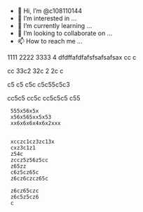 - 👋 Hi, I’m @c108110144
- 👀 I’m interested in ...
- 🌱 I’m currently learning ...
- 💞️ I’m looking to collaborate on ...
- 📫 How to reach me ...

<!---
c108110144/c108110144 is a ✨ special ✨ repository because its `README.md` (this file) appears on your GitHub profile.
You can click the Preview link to take a look at your changes.
--->
1111
2222
3333
4
dfdffafdfafsfsafsafsax
cc
c

cc
33c2
32c
2
2c
c


c5
c5
c5c
c5c55c5c3

cc5c5
cc5c
cc5c5c5
c55
 
   
   
     555x56x5x
     x56x565xx5x53
     xx6x6x6x4x6x2xxx
     
     
     xcczc1cz3zc13x
     cxz3c1z1
     z54c
     zccz5z56z5cc
     z65zz
     c6z5cz65c
     z6cz6czcz65c
     
     z6cz65czc
     z6c5z5cz6
     c
